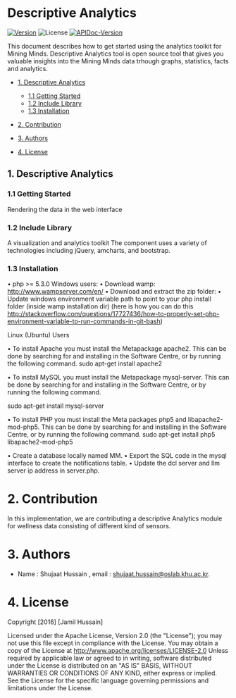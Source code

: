 #  Descriptive Analytics

<!-- make your own badges from here: http://shields.io/ -->
[![Version](https://img.shields.io/badge/MM__SL__DA-V2.5-ff69b4.svg)](http://www.miningminds.re.kr/english/)
![License](https://img.shields.io/badge/Apache%20License%20-Version%202.0-yellowgreen.svg)
[![APIDoc-Version](https://img.shields.io/badge/apiDoc-2.5-green.svg)](https://ubiquitous-computing-lab.github.io/Mining-Mind/doc/sl-doc/Analytics/documentation.htm)

<!-- Update the list and the main body. -->

This document describes how to get started using the analytics toolkit for Mining Minds. Descriptive Analytics tool  is open source tool that gives you valuable insights into the Mining Minds data trhough graphs, statistics, facts and analytics.


- [1. Descriptive Analytics ](#1-Descriptive-Analytics)
    - [1.1 Getting Started](#11-getting-started)
    - [1.2 Include Library](#12-include-library)
    - [1.3 Installation](#13-installation)
   
- [2. Contribution](#2-contribution)
   
- [3. Authors](#3-authors)

- [4. License](#4-license)

<!-- Main Body of the Document -->

<!-- Main Body of the Document -->

## 1. Descriptive Analytics 

### 1.1 Getting Started

Rendering the data in the web interface

### 1.2 Include Library
A visualization and analytics toolkit
The component uses a variety of technologies including jQuery, amcharts, and bootstrap. 


### 1.3 Installation

•	php >= 5.3.0
     Windows users:
•	Download wamp: http://www.wampserver.com/en/
•	Download and extract the zip folder: 
•	Update windows environment variable path to point to your php install folder (inside wamp installation dir) (here is how you can do this http://stackoverflow.com/questions/17727436/how-to-properly-set-php-environment-variable-to-run-commands-in-git-bash)

Linux (Ubuntu) Users

•	To install Apache you must install the Metapackage apache2. This can be done by searching for and installing in the Software Centre, or by running the following command.
sudo apt-get install apache2

•	To install MySQL you must install the Metapackage mysql-server. This can be done by searching for and installing in the Software Centre, or by running the following command.

sudo apt-get install mysql-server

•	To install PHP you must install the Meta packages php5 and libapache2-mod-php5. This can be done by searching for and installing in the Software Centre, or by running the following command.
sudo apt-get install php5 libapache2-mod-php5


•	Create a database locally named MM.
•	Export the SQL code in the mysql interface to create the notifications table.
•	Update the dcl server and llm server ip address in server.php.






# 2. Contribution

In this implementation, we are contributing a descriptive Analytics module for wellness data consisting of different kind of sensors.

# 3. Authors

* Name : Shujaat Hussain ,   email : shujaat.hussain@oslab.khu.ac.kr.

# 4. License

Copyright [2016] [Jamil Hussain]

Licensed under the Apache License, Version 2.0 (the "License");
you may not use this file except in compliance with the License.
You may obtain a copy of the License at http://www.apache.org/licenses/LICENSE-2.0
Unless required by applicable law or agreed to in writing, software
distributed under the License is distributed on an "AS IS" BASIS,
WITHOUT WARRANTIES OR CONDITIONS OF ANY KIND, either express or implied.
See the License for the specific language governing permissions and
limitations under the License.
<br>
